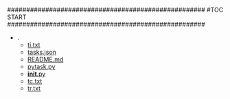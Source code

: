 



####################################################
#TOC START
####################################################
* .
    * [ti.txt](.\ti.txt)
    * [tasks.json](.\tasks.json)
    * [README.md](.\README.md)
    * [pytask.py](.\pytask.py)
    * [__init__.py](.\__init__.py)
    * [tc.txt](.\tc.txt)
    * [tr.txt](.\tr.txt)
